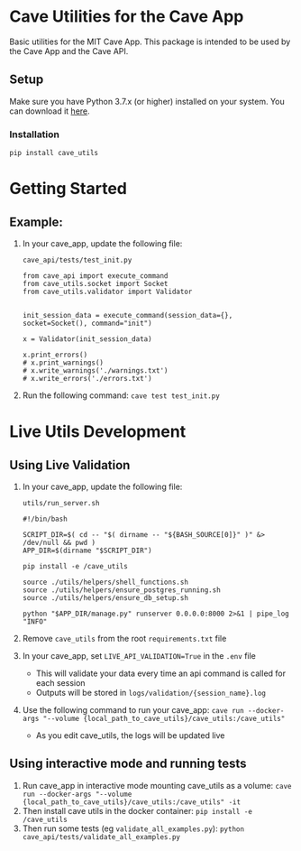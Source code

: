 Cave Utilities for the Cave App
==========
Basic utilities for the MIT Cave App. This package is intended to be used by the Cave App and the Cave API.

Setup
----------

Make sure you have Python 3.7.x (or higher) installed on your system. You can download it [here](https://www.python.org/downloads/).

### Installation

```
pip install cave_utils
```

# Getting Started
## Example:
1. In your cave_app, update the following file:

    `cave_api/tests/test_init.py`
    ```
    from cave_api import execute_command
    from cave_utils.socket import Socket
    from cave_utils.validator import Validator


    init_session_data = execute_command(session_data={}, socket=Socket(), command="init")

    x = Validator(init_session_data)

    x.print_errors()
    # x.print_warnings()
    # x.write_warnings('./warnings.txt')
    # x.write_errors('./errors.txt')
    ```

2. Run the following command:
    `cave test test_init.py`

# Live Utils Development 

## Using Live Validation

1. In your cave_app, update the following file:

    `utils/run_server.sh`
    ```
    #!/bin/bash

    SCRIPT_DIR=$( cd -- "$( dirname -- "${BASH_SOURCE[0]}" )" &> /dev/null && pwd )
    APP_DIR=$(dirname "$SCRIPT_DIR")

    pip install -e /cave_utils

    source ./utils/helpers/shell_functions.sh
    source ./utils/helpers/ensure_postgres_running.sh
    source ./utils/helpers/ensure_db_setup.sh

    python "$APP_DIR/manage.py" runserver 0.0.0.0:8000 2>&1 | pipe_log "INFO"
    ```

2. Remove `cave_utils` from the root `requirements.txt` file

3. In your cave_app, set `LIVE_API_VALIDATION=True` in the `.env` file
    - This will validate your data every time an api command is called for each session
    - Outputs will be stored in `logs/validation/{session_name}.log`

4. Use the following command to run your cave_app:
    `cave run --docker-args "--volume {local_path_to_cave_utils}/cave_utils:/cave_utils"`
    - As you edit cave_utils, the logs will be updated live

## Using interactive mode and running tests

1. Run cave_app in interactive mode mounting cave_utils as a volume:
    `cave run --docker-args "--volume {local_path_to_cave_utils}/cave_utils:/cave_utils" -it`
2. Then install cave utils in the docker container:
    `pip install -e /cave_utils`
3. Then run some tests (eg `validate_all_examples.py`): 
    `python cave_api/tests/validate_all_examples.py`